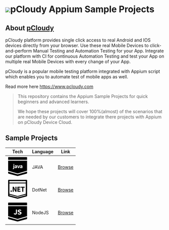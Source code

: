 <h1 style="display:flex;flex-direction:row;align-items: center;"><a target="_blank" rel="noopener noreferrer" href="https://www.pcloudy.com"><img src="/pankyopkey/pCloudy-sample-projects/blob/master/images/pcloudy.png" style="max-width:100%;"></a><span>pCloudy Appium Sample Projects</span></h1>

## About [pCloudy](https://www.pcloudy.com)

pCloudy platform provides single click access to real Android and IOS devices directly from your browser. Use these real Mobile Devices to click-and-perform Manual Testing and Automation Testing for your App. Integrate our platform with CI for continuous Automation Testing and test your App on multiple real Mobile Devices with every change of your App.

pCloudy is a popular mobile testing platform integrated with Appium script which enables you to automate test of mobile apps as well.

Read more here https://www.pcloudy.com


> This repository contains the Appium Sample Projects
> for quick beginners and advanced learners.
> 
> We hope these projects will cover 100%(almost) of the
> scenarios that are needed by our customers to integrate
> there projects with Appium on pCloudy Device Cloud.




## Sample Projects

| Tech | Language | Link |
|------|----------|------|
| ![Java][java] | JAVA   | [Browse](/Java/) |
| ![DotNet][dotnet] | DotNet | [Browse](/DotNet/) |
| ![NodeJS][nodejs] | NodeJS | [Browse](/NodeJS/) |




[java]:/images/java-big.png "Java"
[nodejs]:/images/nodejs-big.png "NodeJs"
[dotnet]:/images/dotnet-big.png "DotNet"
